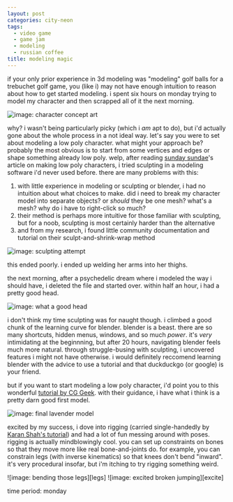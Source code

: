 ```yaml
---
layout: post
categories: city-neon
tags:
  - video game
  - game jam
  - modeling
  - russian coffee
title: modeling magic
---
```

if your only prior experience in 3d modeling was "modeling" golf balls for a trebuchet golf game, you (like i) may not have enough intuition to reason about how to get started modeling. i spent six hours on monday trying to model my character and then scrapped all of it the next morning.

![image: character concept art][character-concept]

why? i wasn't being particularly picky (which i _am_ apt to do), but i'd actually gone about the whole process in a not ideal way. let's say you were to set about modeling a low poly character. what might your approach be? probably the most obvious is to start from some vertices and edges or shape something already low poly. welp, after reading [sunday sundae](https://sundaysundae.co/how-to-make-low-poly-characters/)'s article on making low poly characters, i tried sculpting in a modeling software i'd never used before. there are many problems with this:

1. with little experience in modeling or sculpting or blender, i had no intuition about what choices to make. did i need to break my character model into separate objects? or _should_ they be one mesh? what's a mesh? why do i have to right-click so much?
2. their method is perhaps more intuitive for those familiar with sculpting, but for a noob, sculpting is most certainly harder than the alternative
3. and from my research, i found little community documentation and tutorial on their sculpt-and-shrink-wrap method

![image: sculpting attempt][sculpting]

this ended poorly. i ended up welding her arms into her thighs.

the next morning, after a psychedelic dream where i modeled the way i should have, i deleted the file and started over. within half an hour, i had a pretty good head.

![image: what a good head][head]

<!--more-->

i don't think my time sculpting was for naught though. i climbed a good chunk of the learning curve for blender. blender is a beast. there are so many shortcuts, hidden menus, windows, and so much *power*. it's _very_ intimidating at the beginnning, but after 20 hours, navigating blender feels much more natural. through struggle-busing with sculpting, i uncovered features i might not have otherwise. i would definitely reccomend learning blender with the advice to use a tutorial and that duckduckgo (or google) is your friend.

but if you want to start modeling a low poly character, i'd point you to this wonderful [tutorial by CG Geek](https://www.youtube.com/watch?v=Ljl_QFs9xhE). with their guidance, i have what i think is a pretty darn good first model.

![image: final lavender model][lavender]

excited by my success, i dove into rigging (carried single-handedly by [Karan Shah's tutorial](https://cgi.tutsplus.com/tutorials/building-a-basic-low-poly-character-rig-in-blender--cg-16955)) and had a lot of fun messing around with poses. rigging is actually mindblowingly cool. you can set up constraints on bones so that they move more like real bone-and-joints do. for example, you can constrain legs (with inverse kinematics) so that knees don't bend "inward". it's very procedural insofar, but i'm itching to try rigging something weird.

<div class="imageGallery" markdown="1">
![image: bending those legs][legs]
![image: excited broken jumping][excite]
<!-- ![image: posing][posin] -->
</div>

time period: monday

[character-concept]: {{site.baseurl}}/assets/cityneon-20190718-1.jpg
[sculpting]: {{site.baseurl}}/assets/cityneon-20190718-2.png
[head]: {{site.baseurl}}/assets/cityneon-20190718-3.png
[lavender]: {{site.baseurl}}/assets/cityneon-20190718-4.png
[legs]: {{site.baseurl}}/assets/cityneon-whatsup-homeskillet.gif
[excite]: {{site.baseurl}}/assets/cityneon-too-excited.gif
[posin]: {{site.baseurl}}/assets/cityneon-20190718-5.png
